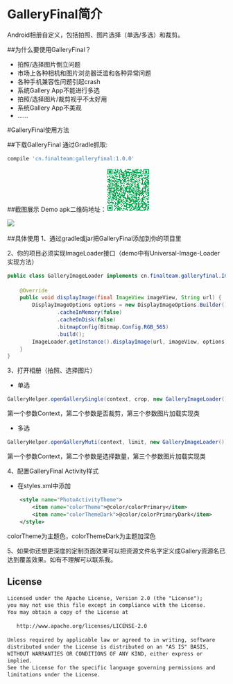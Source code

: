 # GalleryFinal简介
Android相册自定义，包括拍照、图片选择（单选/多选）和裁剪。

##为什么要使用GalleryFinal？
* 拍照/选择图片倒立问题
* 市场上各种相机和图片浏览器泛滥和各种异常问题
* 各种手机兼容性问题引起crash
* 系统Gallery App不能进行多选
* 拍照/选择图片/裁剪视乎不太好用
* 系统Gallery App不美观
* ……

#GalleryFinal使用方法

##下载GalleryFinal
通过Gradle抓取:

```gradle
compile 'cn.finalteam:galleryfinal:1.0.0'
```
##截图展示
Demo apk二维码地址：![DEMO APK](images/gallery_final_qrcode.png)

![](images/gallery_final.gif)

##具体使用
1、通过gradle或jar把GalleryFinal添加到你的项目里

2、你的项目必须实现ImageLoader接口（demo中有Universal-Image-Loader实现方法）

```java
public class GalleryImageLoader implements cn.finalteam.galleryfinal.ImageLoader {
    
    @Override
    public void displayImage(final ImageView imageView, String url) {
        DisplayImageOptions options = new DisplayImageOptions.Builder()
                .cacheInMemory(false)
                .cacheOnDisk(false)
                .bitmapConfig(Bitmap.Config.RGB_565)
                .build();
        ImageLoader.getInstance().displayImage(url, imageView, options);
    }
}
```
3、打开相册（拍照、选择图片）

* 单选

```java
GalleryHelper.openGallerySingle(context, crop, new GalleryImageLoader());
```
第一个参数Context，第二个参数是否裁剪，第三个参数图片加载实现类

* 多选

```java
GalleryHelper.openGalleryMuti(context, limit, new GalleryImageLoader());
```
第一个参数Context，第二个参数是选择数量，第三个参数图片加载实现类

4、配置GalleryFinal Activity样式

* 在styles.xml中添加

```xml
    <style name="PhotoActivityTheme">
        <item name="colorTheme">@color/colorPrimary</item>
        <item name="colorThemeDark">@color/colorPrimaryDark</item>
    </style>
```
colorTheme为主题色，colorThemeDark为主题加深色

5、如果你还想更深度的定制页面效果可以把资源文件名字定义成Gallery资源名已达到覆盖效果。如有不理解可以联系我。

License
-------

    Licensed under the Apache License, Version 2.0 (the "License");
    you may not use this file except in compliance with the License.
    You may obtain a copy of the License at

       http://www.apache.org/licenses/LICENSE-2.0

    Unless required by applicable law or agreed to in writing, software
    distributed under the License is distributed on an "AS IS" BASIS,
    WITHOUT WARRANTIES OR CONDITIONS OF ANY KIND, either express or implied.
    See the License for the specific language governing permissions and
    limitations under the License.